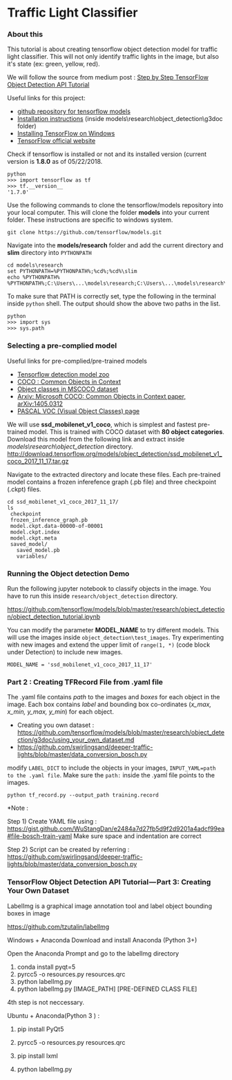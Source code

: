 # Traffic Light Classifier

### About this
This tutorial is about creating tensorflow object detection model for traffic light classifier. This will not only identify traffic lights in the image, but also it's state (ex: green, yellow, red).

We will follow the source from medium post : [Step by Step TensorFlow Object Detection API Tutorial](https://medium.com/@WuStangDan/step-by-step-tensorflow-object-detection-api-tutorial-part-1-selecting-a-model-a02b6aabe39e)

Useful links for this project: <br>

* [github repository for tensorflow models](https://github.com/tensorflow/models)
* [Installation instructions](https://github.com/tensorflow/models/blob/master/research/object_detection/g3doc/installation.md)
(inside models\research\object_detection\g3doc folder)
* [Installing TensorFlow on Windows](https://www.tensorflow.org/install/install_windows)
* [TensorFlow official website](https://www.tensorflow.org/install/install_windows)

Check if tensorflow is installed or not and its installed version (current version is **1.8.0** as of 05/22/2018.
```
python
>>> import tensorflow as tf
>>> tf.__version__
'1.7.0'
```

Use the following commands to clone the tensorflow/models repository into your local computer. This will clone the folder **models** into your current folder. These instructions are specific to windows system.
```
git clone https://github.com/tensorflow/models.git 
```
Navigate into the **models/research** folder and add the current directory and **slim** directory into `PYTHONPATH`
```
cd models\research
set PYTHONPATH=%PYTHONPATH%;%cd%;%cd%\slim
echo %PYTHONPATH%
%PYTHONPATH%;C:\Users\...\models\research;C:\Users\...\models\research\slim
```
To make sure that PATH is correctly set, type the following in the terminal inside `python` shell. The output should show the above two paths in the list.
```
python
>>> import sys
>>> sys.path
```

### Selecting a pre-complied model

Useful links for pre-complied/pre-trained models

* [Tensorflow detection model zoo](https://github.com/tensorflow/models/blob/master/research/object_detection/g3doc/detection_model_zoo.md)
* [COCO : Common Objects in Context](http://cocodataset.org/#home)
* [Object classes in MSCOCO dataset](https://stackoverflow.com/questions/42480371/i-want-to-know-if-there-is-the-clothing-object-class-in-the-ms-coco-dataset)
* [Arxiv: Microsoft COCO: Common Objects in Context paper, arXiv:1405.0312](https://arxiv.org/abs/1405.0312)
* [PASCAL VOC (Visual Object Classes) page](http://host.robots.ox.ac.uk/pascal/VOC/)

We will use **ssd_mobilenet_v1_coco**, which is simplest and fastest pre-trained model. This is trained with COCO dataset with **80 object categories**.
Download this model from the following link and extract inside *models\research\object_detection* directory.
http://download.tensorflow.org/models/object_detection/ssd_mobilenet_v1_coco_2017_11_17.tar.gz

Navigate to the extracted directory and locate these files. Each pre-trained model contains a frozen inferefence graph (.pb file) and three checkpoint (.ckpt) files.
```
cd ssd_mobilenet_v1_coco_2017_11_17/
ls
 checkpoint
 frozen_inference_graph.pb
 model.ckpt.data-00000-of-00001
 model.ckpt.index
 model.ckpt.meta
 saved_model/
   saved_model.pb
   variables/
```

### Running the Object detection Demo

Run the following jupyter notebook to classify objects in the image. You have to run this inside `research/object_detection` directory.

https://github.com/tensorflow/models/blob/master/research/object_detection/object_detection_tutorial.ipynb

You can modify the parameter **MODEL_NAME** to try different models. This will use the images inside `object_detection\test_images`. Try experimenting with new images and extend the upper limit of `range(1, *)` (code block under Detection) to include new images.
```
MODEL_NAME = 'ssd_mobilenet_v1_coco_2017_11_17'
```

### Part 2 : Creating TFRecord File from .yaml file

The .yaml file contains *path* to the images and *boxes* for each object in the image. Each box contains *label* and bounding box co-ordinates (*x_max, x_min, y_max, y_min*) for each object.

- Creating you own dataset : https://github.com/tensorflow/models/blob/master/research/object_detection/g3doc/using_your_own_dataset.md
- https://github.com/swirlingsand/deeper-traffic-lights/blob/master/data_conversion_bosch.py

modify `LABEL_DICT` to include the objects in your images, `INPUT_YAML=path to the .yaml file`. Make sure the `path:` inside the .yaml file points to the images.

```
python tf_record.py --output_path training.record
```
*Note :

Step 1) Create YAML file using : https://gist.github.com/WuStangDan/e2484a7d27fb5d9f2d9201a4adcf99ea#file-bosch-train-yaml
Make sure space and indentation are correct

Step 2) Script can be created by referring :
https://github.com/swirlingsand/deeper-traffic-lights/blob/master/data_conversion_bosch.py

### TensorFlow Object Detection API Tutorial — Part 3: Creating Your Own Dataset

LabelImg is a graphical image annotation tool and label object bounding boxes in image

https://github.com/tzutalin/labelImg


Windows + Anaconda
Download and install Anaconda (Python 3+)

Open the Anaconda Prompt and go to the labelImg directory

1. conda install pyqt=5
2. pyrcc5 -o resources.py resources.qrc
3. python labelImg.py
4. python labelImg.py [IMAGE_PATH] [PRE-DEFINED CLASS FILE]

4th step is not neccessary.

Ubuntu + Anaconda(Python 3 ) :

1. pip install PyQt5

2. pyrcc5 -o resources.py resources.qrc

3. pip install lxml

4. python labelImg.py





